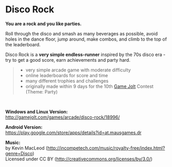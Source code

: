 # Disco Rock

**You are a rock and you like parties.**

Roll through the disco and smash as many beverages as possible, avoid holes in the dance floor, jump around, make combos, and climb to the top of the leaderboard. 

Disco Rock is a **very simple endless-runner** inspired by the 70s disco era - try to get a good score, earn achievements and party hard.

> - very simple arcade game with moderate difficulty
> - online leaderboards for score and time
> - many different trophies and challenges
> - originally made within 9 days for the 10th [Game Jolt][1] Contest (Theme: Party)

&#8203;

**Windows and Linux Version:**  
<http://gamejolt.com/games/arcade/disco-rock/18996/>

**Android Version:**  
<https://play.google.com/store/apps/details?id=at.mausgames.dr>

**Music:**  
by Kevin MacLeod (<http://incompetech.com/music/royalty-free/index.html?genre=Disco>)  
Licensed under CC BY (<http://creativecommons.org/licenses/by/3.0/>)

[1]: http://gamejolt.com/